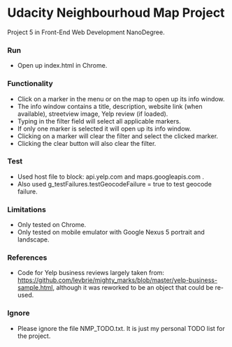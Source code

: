 # Udacity Neighbourhoud Map Project 
Project 5 in Front-End Web Development NanoDegree.

### Run
- Open up index.html in Chrome.

### Functionality
- Click on a marker in the menu or on the map to open up its info window.
- The info window contains a title, description, website link (when available), streetview image, Yelp review (if loaded).
- Typing in the filter field will select all applicable markers. 
- If only one marker is selected it will open up its info window.
- Clicking on a marker will clear the filter and select the clicked marker.
- Clicking the clear button will also clear the filter. 

### Test
- Used host file to block: api.yelp.com and maps.googleapis.com .
- Also used g_testFailures.testGeocodeFailure = true to test geocode failure.

### Limitations
- Only tested on Chrome.
- Only tested on mobile emulator with Google Nexus 5 portrait and landscape.

### References
- Code for Yelp business reviews largely taken from: https://github.com/levbrie/mighty_marks/blob/master/yelp-business-sample.html, although it was reworked to be an object that could be re-used. 

### Ignore
- Please ignore the file NMP_TODO.txt. It is just my personal TODO list for the project.